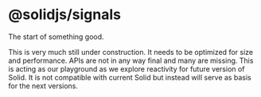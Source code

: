 # @solidjs/signals

The start of something good.

This is very much still under construction. It needs to be optimized for size and performance. APIs are not in any way final and many are missing. This is acting as our playground as we explore reactivity for future version of Solid. It is not compatible with current Solid but instead will serve as basis for the next versions.